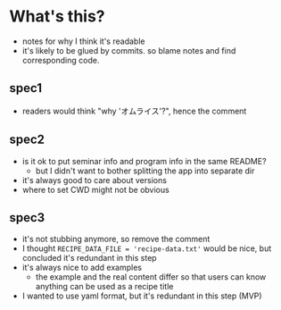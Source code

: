 # What's this?

- notes for why I think it's readable
- it's likely to be glued by commits. so blame notes and find corresponding code.

## spec1

- readers would think "why 'オムライス'?", hence the comment

## spec2

- is it ok to put seminar info and program info in the same README?
  - but I didn't want to bother splitting the app into separate dir
- it's always good to care about versions
- where to set CWD might not be obvious

## spec3

- it's not stubbing anymore, so remove the comment
- I thought `RECIPE_DATA_FILE = 'recipe-data.txt'` would be nice, but concluded it's redundant in this step
- it's always nice to add examples
  - the example and the real content differ so that users can know anything can be used as a recipe title
- I wanted to use yaml format, but it's redundant in this step (MVP)

